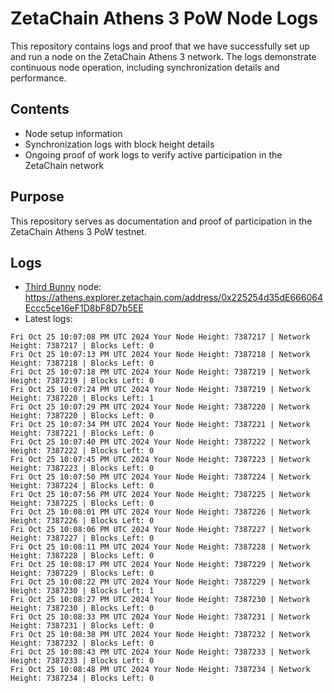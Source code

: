 # ZetaChain Athens 3 PoW Node Logs
This repository contains logs and proof that we have successfully set up and run a node on the ZetaChain Athens 3 network. The logs demonstrate continuous node operation, including synchronization details and performance.

## Contents
- Node setup information
- Synchronization logs with block height details
- Ongoing proof of work logs to verify active participation in the ZetaChain network

## Purpose
This repository serves as documentation and proof of participation in the ZetaChain Athens 3 PoW testnet.

## Logs

- [Third Bunny](https://thirdbunny.xyz/) node: https://athens.explorer.zetachain.com/address/0x225254d35dE666064Eccc5ce16eF1D8bF8D7b5EE
- Latest logs:
```
Fri Oct 25 10:07:08 PM UTC 2024 Your Node Height: 7387217 | Network Height: 7387217 | Blocks Left: 0
Fri Oct 25 10:07:13 PM UTC 2024 Your Node Height: 7387218 | Network Height: 7387218 | Blocks Left: 0
Fri Oct 25 10:07:18 PM UTC 2024 Your Node Height: 7387219 | Network Height: 7387219 | Blocks Left: 0
Fri Oct 25 10:07:24 PM UTC 2024 Your Node Height: 7387219 | Network Height: 7387220 | Blocks Left: 1
Fri Oct 25 10:07:29 PM UTC 2024 Your Node Height: 7387220 | Network Height: 7387220 | Blocks Left: 0
Fri Oct 25 10:07:34 PM UTC 2024 Your Node Height: 7387221 | Network Height: 7387221 | Blocks Left: 0
Fri Oct 25 10:07:40 PM UTC 2024 Your Node Height: 7387222 | Network Height: 7387222 | Blocks Left: 0
Fri Oct 25 10:07:45 PM UTC 2024 Your Node Height: 7387223 | Network Height: 7387223 | Blocks Left: 0
Fri Oct 25 10:07:50 PM UTC 2024 Your Node Height: 7387224 | Network Height: 7387224 | Blocks Left: 0
Fri Oct 25 10:07:56 PM UTC 2024 Your Node Height: 7387225 | Network Height: 7387225 | Blocks Left: 0
Fri Oct 25 10:08:01 PM UTC 2024 Your Node Height: 7387226 | Network Height: 7387226 | Blocks Left: 0
Fri Oct 25 10:08:06 PM UTC 2024 Your Node Height: 7387227 | Network Height: 7387227 | Blocks Left: 0
Fri Oct 25 10:08:11 PM UTC 2024 Your Node Height: 7387228 | Network Height: 7387228 | Blocks Left: 0
Fri Oct 25 10:08:17 PM UTC 2024 Your Node Height: 7387229 | Network Height: 7387229 | Blocks Left: 0
Fri Oct 25 10:08:22 PM UTC 2024 Your Node Height: 7387229 | Network Height: 7387230 | Blocks Left: 1
Fri Oct 25 10:08:27 PM UTC 2024 Your Node Height: 7387230 | Network Height: 7387230 | Blocks Left: 0
Fri Oct 25 10:08:33 PM UTC 2024 Your Node Height: 7387231 | Network Height: 7387231 | Blocks Left: 0
Fri Oct 25 10:08:38 PM UTC 2024 Your Node Height: 7387232 | Network Height: 7387232 | Blocks Left: 0
Fri Oct 25 10:08:43 PM UTC 2024 Your Node Height: 7387233 | Network Height: 7387233 | Blocks Left: 0
Fri Oct 25 10:08:48 PM UTC 2024 Your Node Height: 7387234 | Network Height: 7387234 | Blocks Left: 0
```
